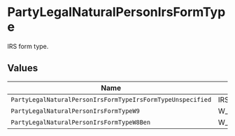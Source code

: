 # PartyLegalNaturalPersonIrsFormType

IRS form type.


## Values

| Name                                                       | Value                                                      |
| ---------------------------------------------------------- | ---------------------------------------------------------- |
| `PartyLegalNaturalPersonIrsFormTypeIrsFormTypeUnspecified` | IRS_FORM_TYPE_UNSPECIFIED                                  |
| `PartyLegalNaturalPersonIrsFormTypeW9`                     | W_9                                                        |
| `PartyLegalNaturalPersonIrsFormTypeW8Ben`                  | W_8BEN                                                     |